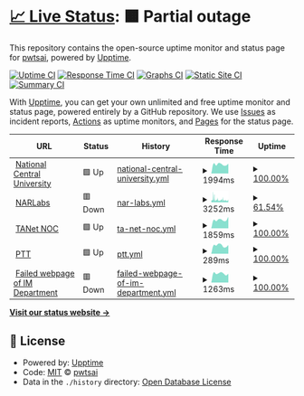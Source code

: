 # [📈 Live Status](https://pwtsai.github.io): <!--live status--> **🟧 Partial outage**

This repository contains the open-source uptime monitor and status page for [pwtsai](https://pwtsai.github.io/), powered by [Upptime](https://github.com/upptime/upptime).

[![Uptime CI](https://github.com/pwtsai/upptime/workflows/Uptime%20CI/badge.svg)](https://github.com/pwtsai/upptime/actions?query=workflow%3A%22Uptime+CI%22)
[![Response Time CI](https://github.com/pwtsai/upptime/workflows/Response%20Time%20CI/badge.svg)](https://github.com/pwtsai/upptime/actions?query=workflow%3A%22Response+Time+CI%22)
[![Graphs CI](https://github.com/pwtsai/upptime/workflows/Graphs%20CI/badge.svg)](https://github.com/pwtsai/upptime/actions?query=workflow%3A%22Graphs+CI%22)
[![Static Site CI](https://github.com/pwtsai/upptime/workflows/Static%20Site%20CI/badge.svg)](https://github.com/pwtsai/upptime/actions?query=workflow%3A%22Static+Site+CI%22)
[![Summary CI](https://github.com/pwtsai/upptime/workflows/Summary%20CI/badge.svg)](https://github.com/pwtsai/upptime/actions?query=workflow%3A%22Summary+CI%22)

With [Upptime](https://upptime.js.org), you can get your own unlimited and free uptime monitor and status page, powered entirely by a GitHub repository. We use [Issues](https://github.com/pwtsai/upptime/issues) as incident reports, [Actions](https://github.com/pwtsai/upptime/actions) as uptime monitors, and [Pages](https://pwtsai.github.io) for the status page.

<!--start: status pages-->
<!-- This summary is generated by Upptime (https://github.com/upptime/upptime) -->
<!-- Do not edit this manually, your changes will be overwritten -->
<!-- prettier-ignore -->
| URL | Status | History | Response Time | Uptime |
| --- | ------ | ------- | ------------- | ------ |
| <img alt="" src="https://favicons.githubusercontent.com/www.ncu.edu.tw" height="13"> [National Central University](https://www.ncu.edu.tw/tw/) | 🟩 Up | [national-central-university.yml](https://github.com/pwtsai/upptime/commits/HEAD/history/national-central-university.yml) | <details><summary><img alt="Response time graph" src="./graphs/national-central-university/response-time-week.png" height="20"> 1994ms</summary><br><a href="https://pwtsai.github.io/history/national-central-university"><img alt="Response time 2259" src="https://img.shields.io/endpoint?url=https%3A%2F%2Fraw.githubusercontent.com%2Fpwtsai%2Fupptime%2FHEAD%2Fapi%2Fnational-central-university%2Fresponse-time.json"></a><br><a href="https://pwtsai.github.io/history/national-central-university"><img alt="24-hour response time 2110" src="https://img.shields.io/endpoint?url=https%3A%2F%2Fraw.githubusercontent.com%2Fpwtsai%2Fupptime%2FHEAD%2Fapi%2Fnational-central-university%2Fresponse-time-day.json"></a><br><a href="https://pwtsai.github.io/history/national-central-university"><img alt="7-day response time 1994" src="https://img.shields.io/endpoint?url=https%3A%2F%2Fraw.githubusercontent.com%2Fpwtsai%2Fupptime%2FHEAD%2Fapi%2Fnational-central-university%2Fresponse-time-week.json"></a><br><a href="https://pwtsai.github.io/history/national-central-university"><img alt="30-day response time 2192" src="https://img.shields.io/endpoint?url=https%3A%2F%2Fraw.githubusercontent.com%2Fpwtsai%2Fupptime%2FHEAD%2Fapi%2Fnational-central-university%2Fresponse-time-month.json"></a><br><a href="https://pwtsai.github.io/history/national-central-university"><img alt="1-year response time 2259" src="https://img.shields.io/endpoint?url=https%3A%2F%2Fraw.githubusercontent.com%2Fpwtsai%2Fupptime%2FHEAD%2Fapi%2Fnational-central-university%2Fresponse-time-year.json"></a></details> | <details><summary><a href="https://pwtsai.github.io/history/national-central-university">100.00%</a></summary><a href="https://pwtsai.github.io/history/national-central-university"><img alt="All-time uptime 100.00%" src="https://img.shields.io/endpoint?url=https%3A%2F%2Fraw.githubusercontent.com%2Fpwtsai%2Fupptime%2FHEAD%2Fapi%2Fnational-central-university%2Fuptime.json"></a><br><a href="https://pwtsai.github.io/history/national-central-university"><img alt="24-hour uptime 100.00%" src="https://img.shields.io/endpoint?url=https%3A%2F%2Fraw.githubusercontent.com%2Fpwtsai%2Fupptime%2FHEAD%2Fapi%2Fnational-central-university%2Fuptime-day.json"></a><br><a href="https://pwtsai.github.io/history/national-central-university"><img alt="7-day uptime 100.00%" src="https://img.shields.io/endpoint?url=https%3A%2F%2Fraw.githubusercontent.com%2Fpwtsai%2Fupptime%2FHEAD%2Fapi%2Fnational-central-university%2Fuptime-week.json"></a><br><a href="https://pwtsai.github.io/history/national-central-university"><img alt="30-day uptime 100.00%" src="https://img.shields.io/endpoint?url=https%3A%2F%2Fraw.githubusercontent.com%2Fpwtsai%2Fupptime%2FHEAD%2Fapi%2Fnational-central-university%2Fuptime-month.json"></a><br><a href="https://pwtsai.github.io/history/national-central-university"><img alt="1-year uptime 100.00%" src="https://img.shields.io/endpoint?url=https%3A%2F%2Fraw.githubusercontent.com%2Fpwtsai%2Fupptime%2FHEAD%2Fapi%2Fnational-central-university%2Fuptime-year.json"></a></details>
| <img alt="" src="https://favicons.githubusercontent.com/www.narlabs.org.tw" height="13"> [NARLabs](https://www.narlabs.org.tw/) | 🟥 Down | [nar-labs.yml](https://github.com/pwtsai/upptime/commits/HEAD/history/nar-labs.yml) | <details><summary><img alt="Response time graph" src="./graphs/nar-labs/response-time-week.png" height="20"> 3252ms</summary><br><a href="https://pwtsai.github.io/history/nar-labs"><img alt="Response time 3484" src="https://img.shields.io/endpoint?url=https%3A%2F%2Fraw.githubusercontent.com%2Fpwtsai%2Fupptime%2FHEAD%2Fapi%2Fnar-labs%2Fresponse-time.json"></a><br><a href="https://pwtsai.github.io/history/nar-labs"><img alt="24-hour response time 2480" src="https://img.shields.io/endpoint?url=https%3A%2F%2Fraw.githubusercontent.com%2Fpwtsai%2Fupptime%2FHEAD%2Fapi%2Fnar-labs%2Fresponse-time-day.json"></a><br><a href="https://pwtsai.github.io/history/nar-labs"><img alt="7-day response time 3252" src="https://img.shields.io/endpoint?url=https%3A%2F%2Fraw.githubusercontent.com%2Fpwtsai%2Fupptime%2FHEAD%2Fapi%2Fnar-labs%2Fresponse-time-week.json"></a><br><a href="https://pwtsai.github.io/history/nar-labs"><img alt="30-day response time 3405" src="https://img.shields.io/endpoint?url=https%3A%2F%2Fraw.githubusercontent.com%2Fpwtsai%2Fupptime%2FHEAD%2Fapi%2Fnar-labs%2Fresponse-time-month.json"></a><br><a href="https://pwtsai.github.io/history/nar-labs"><img alt="1-year response time 3484" src="https://img.shields.io/endpoint?url=https%3A%2F%2Fraw.githubusercontent.com%2Fpwtsai%2Fupptime%2FHEAD%2Fapi%2Fnar-labs%2Fresponse-time-year.json"></a></details> | <details><summary><a href="https://pwtsai.github.io/history/nar-labs">61.54%</a></summary><a href="https://pwtsai.github.io/history/nar-labs"><img alt="All-time uptime 93.42%" src="https://img.shields.io/endpoint?url=https%3A%2F%2Fraw.githubusercontent.com%2Fpwtsai%2Fupptime%2FHEAD%2Fapi%2Fnar-labs%2Fuptime.json"></a><br><a href="https://pwtsai.github.io/history/nar-labs"><img alt="24-hour uptime 84.02%" src="https://img.shields.io/endpoint?url=https%3A%2F%2Fraw.githubusercontent.com%2Fpwtsai%2Fupptime%2FHEAD%2Fapi%2Fnar-labs%2Fuptime-day.json"></a><br><a href="https://pwtsai.github.io/history/nar-labs"><img alt="7-day uptime 61.54%" src="https://img.shields.io/endpoint?url=https%3A%2F%2Fraw.githubusercontent.com%2Fpwtsai%2Fupptime%2FHEAD%2Fapi%2Fnar-labs%2Fuptime-week.json"></a><br><a href="https://pwtsai.github.io/history/nar-labs"><img alt="30-day uptime 91.15%" src="https://img.shields.io/endpoint?url=https%3A%2F%2Fraw.githubusercontent.com%2Fpwtsai%2Fupptime%2FHEAD%2Fapi%2Fnar-labs%2Fuptime-month.json"></a><br><a href="https://pwtsai.github.io/history/nar-labs"><img alt="1-year uptime 93.42%" src="https://img.shields.io/endpoint?url=https%3A%2F%2Fraw.githubusercontent.com%2Fpwtsai%2Fupptime%2FHEAD%2Fapi%2Fnar-labs%2Fuptime-year.json"></a></details>
| <img alt="" src="https://favicons.githubusercontent.com/noc.tanet.edu.tw" height="13"> [TANet NOC](https://noc.tanet.edu.tw/) | 🟩 Up | [ta-net-noc.yml](https://github.com/pwtsai/upptime/commits/HEAD/history/ta-net-noc.yml) | <details><summary><img alt="Response time graph" src="./graphs/ta-net-noc/response-time-week.png" height="20"> 1859ms</summary><br><a href="https://pwtsai.github.io/history/ta-net-noc"><img alt="Response time 2438" src="https://img.shields.io/endpoint?url=https%3A%2F%2Fraw.githubusercontent.com%2Fpwtsai%2Fupptime%2FHEAD%2Fapi%2Fta-net-noc%2Fresponse-time.json"></a><br><a href="https://pwtsai.github.io/history/ta-net-noc"><img alt="24-hour response time 2475" src="https://img.shields.io/endpoint?url=https%3A%2F%2Fraw.githubusercontent.com%2Fpwtsai%2Fupptime%2FHEAD%2Fapi%2Fta-net-noc%2Fresponse-time-day.json"></a><br><a href="https://pwtsai.github.io/history/ta-net-noc"><img alt="7-day response time 1859" src="https://img.shields.io/endpoint?url=https%3A%2F%2Fraw.githubusercontent.com%2Fpwtsai%2Fupptime%2FHEAD%2Fapi%2Fta-net-noc%2Fresponse-time-week.json"></a><br><a href="https://pwtsai.github.io/history/ta-net-noc"><img alt="30-day response time 2236" src="https://img.shields.io/endpoint?url=https%3A%2F%2Fraw.githubusercontent.com%2Fpwtsai%2Fupptime%2FHEAD%2Fapi%2Fta-net-noc%2Fresponse-time-month.json"></a><br><a href="https://pwtsai.github.io/history/ta-net-noc"><img alt="1-year response time 2438" src="https://img.shields.io/endpoint?url=https%3A%2F%2Fraw.githubusercontent.com%2Fpwtsai%2Fupptime%2FHEAD%2Fapi%2Fta-net-noc%2Fresponse-time-year.json"></a></details> | <details><summary><a href="https://pwtsai.github.io/history/ta-net-noc">100.00%</a></summary><a href="https://pwtsai.github.io/history/ta-net-noc"><img alt="All-time uptime 98.99%" src="https://img.shields.io/endpoint?url=https%3A%2F%2Fraw.githubusercontent.com%2Fpwtsai%2Fupptime%2FHEAD%2Fapi%2Fta-net-noc%2Fuptime.json"></a><br><a href="https://pwtsai.github.io/history/ta-net-noc"><img alt="24-hour uptime 100.00%" src="https://img.shields.io/endpoint?url=https%3A%2F%2Fraw.githubusercontent.com%2Fpwtsai%2Fupptime%2FHEAD%2Fapi%2Fta-net-noc%2Fuptime-day.json"></a><br><a href="https://pwtsai.github.io/history/ta-net-noc"><img alt="7-day uptime 100.00%" src="https://img.shields.io/endpoint?url=https%3A%2F%2Fraw.githubusercontent.com%2Fpwtsai%2Fupptime%2FHEAD%2Fapi%2Fta-net-noc%2Fuptime-week.json"></a><br><a href="https://pwtsai.github.io/history/ta-net-noc"><img alt="30-day uptime 100.00%" src="https://img.shields.io/endpoint?url=https%3A%2F%2Fraw.githubusercontent.com%2Fpwtsai%2Fupptime%2FHEAD%2Fapi%2Fta-net-noc%2Fuptime-month.json"></a><br><a href="https://pwtsai.github.io/history/ta-net-noc"><img alt="1-year uptime 98.99%" src="https://img.shields.io/endpoint?url=https%3A%2F%2Fraw.githubusercontent.com%2Fpwtsai%2Fupptime%2FHEAD%2Fapi%2Fta-net-noc%2Fuptime-year.json"></a></details>
| <img alt="" src="https://favicons.githubusercontent.com/www.ptt.cc" height="13"> [PTT](https://www.ptt.cc/index.html) | 🟩 Up | [ptt.yml](https://github.com/pwtsai/upptime/commits/HEAD/history/ptt.yml) | <details><summary><img alt="Response time graph" src="./graphs/ptt/response-time-week.png" height="20"> 289ms</summary><br><a href="https://pwtsai.github.io/history/ptt"><img alt="Response time 304" src="https://img.shields.io/endpoint?url=https%3A%2F%2Fraw.githubusercontent.com%2Fpwtsai%2Fupptime%2FHEAD%2Fapi%2Fptt%2Fresponse-time.json"></a><br><a href="https://pwtsai.github.io/history/ptt"><img alt="24-hour response time 301" src="https://img.shields.io/endpoint?url=https%3A%2F%2Fraw.githubusercontent.com%2Fpwtsai%2Fupptime%2FHEAD%2Fapi%2Fptt%2Fresponse-time-day.json"></a><br><a href="https://pwtsai.github.io/history/ptt"><img alt="7-day response time 289" src="https://img.shields.io/endpoint?url=https%3A%2F%2Fraw.githubusercontent.com%2Fpwtsai%2Fupptime%2FHEAD%2Fapi%2Fptt%2Fresponse-time-week.json"></a><br><a href="https://pwtsai.github.io/history/ptt"><img alt="30-day response time 329" src="https://img.shields.io/endpoint?url=https%3A%2F%2Fraw.githubusercontent.com%2Fpwtsai%2Fupptime%2FHEAD%2Fapi%2Fptt%2Fresponse-time-month.json"></a><br><a href="https://pwtsai.github.io/history/ptt"><img alt="1-year response time 304" src="https://img.shields.io/endpoint?url=https%3A%2F%2Fraw.githubusercontent.com%2Fpwtsai%2Fupptime%2FHEAD%2Fapi%2Fptt%2Fresponse-time-year.json"></a></details> | <details><summary><a href="https://pwtsai.github.io/history/ptt">100.00%</a></summary><a href="https://pwtsai.github.io/history/ptt"><img alt="All-time uptime 99.06%" src="https://img.shields.io/endpoint?url=https%3A%2F%2Fraw.githubusercontent.com%2Fpwtsai%2Fupptime%2FHEAD%2Fapi%2Fptt%2Fuptime.json"></a><br><a href="https://pwtsai.github.io/history/ptt"><img alt="24-hour uptime 100.00%" src="https://img.shields.io/endpoint?url=https%3A%2F%2Fraw.githubusercontent.com%2Fpwtsai%2Fupptime%2FHEAD%2Fapi%2Fptt%2Fuptime-day.json"></a><br><a href="https://pwtsai.github.io/history/ptt"><img alt="7-day uptime 100.00%" src="https://img.shields.io/endpoint?url=https%3A%2F%2Fraw.githubusercontent.com%2Fpwtsai%2Fupptime%2FHEAD%2Fapi%2Fptt%2Fuptime-week.json"></a><br><a href="https://pwtsai.github.io/history/ptt"><img alt="30-day uptime 98.08%" src="https://img.shields.io/endpoint?url=https%3A%2F%2Fraw.githubusercontent.com%2Fpwtsai%2Fupptime%2FHEAD%2Fapi%2Fptt%2Fuptime-month.json"></a><br><a href="https://pwtsai.github.io/history/ptt"><img alt="1-year uptime 99.06%" src="https://img.shields.io/endpoint?url=https%3A%2F%2Fraw.githubusercontent.com%2Fpwtsai%2Fupptime%2FHEAD%2Fapi%2Fptt%2Fuptime-year.json"></a></details>
| <img alt="" src="https://favicons.githubusercontent.com/im.mgt.ncu.edu.tw" height="13"> [Failed webpage of IM Department](https://im.mgt.ncu.edu.tw/noexist.html) | 🟥 Down | [failed-webpage-of-im-department.yml](https://github.com/pwtsai/upptime/commits/HEAD/history/failed-webpage-of-im-department.yml) | <details><summary><img alt="Response time graph" src="./graphs/failed-webpage-of-im-department/response-time-week.png" height="20"> 1263ms</summary><br><a href="https://pwtsai.github.io/history/failed-webpage-of-im-department"><img alt="Response time 1418" src="https://img.shields.io/endpoint?url=https%3A%2F%2Fraw.githubusercontent.com%2Fpwtsai%2Fupptime%2FHEAD%2Fapi%2Ffailed-webpage-of-im-department%2Fresponse-time.json"></a><br><a href="https://pwtsai.github.io/history/failed-webpage-of-im-department"><img alt="24-hour response time 1218" src="https://img.shields.io/endpoint?url=https%3A%2F%2Fraw.githubusercontent.com%2Fpwtsai%2Fupptime%2FHEAD%2Fapi%2Ffailed-webpage-of-im-department%2Fresponse-time-day.json"></a><br><a href="https://pwtsai.github.io/history/failed-webpage-of-im-department"><img alt="7-day response time 1263" src="https://img.shields.io/endpoint?url=https%3A%2F%2Fraw.githubusercontent.com%2Fpwtsai%2Fupptime%2FHEAD%2Fapi%2Ffailed-webpage-of-im-department%2Fresponse-time-week.json"></a><br><a href="https://pwtsai.github.io/history/failed-webpage-of-im-department"><img alt="30-day response time 1414" src="https://img.shields.io/endpoint?url=https%3A%2F%2Fraw.githubusercontent.com%2Fpwtsai%2Fupptime%2FHEAD%2Fapi%2Ffailed-webpage-of-im-department%2Fresponse-time-month.json"></a><br><a href="https://pwtsai.github.io/history/failed-webpage-of-im-department"><img alt="1-year response time 1418" src="https://img.shields.io/endpoint?url=https%3A%2F%2Fraw.githubusercontent.com%2Fpwtsai%2Fupptime%2FHEAD%2Fapi%2Ffailed-webpage-of-im-department%2Fresponse-time-year.json"></a></details> | <details><summary><a href="https://pwtsai.github.io/history/failed-webpage-of-im-department">100.00%</a></summary><a href="https://pwtsai.github.io/history/failed-webpage-of-im-department"><img alt="All-time uptime 92.09%" src="https://img.shields.io/endpoint?url=https%3A%2F%2Fraw.githubusercontent.com%2Fpwtsai%2Fupptime%2FHEAD%2Fapi%2Ffailed-webpage-of-im-department%2Fuptime.json"></a><br><a href="https://pwtsai.github.io/history/failed-webpage-of-im-department"><img alt="24-hour uptime 100.00%" src="https://img.shields.io/endpoint?url=https%3A%2F%2Fraw.githubusercontent.com%2Fpwtsai%2Fupptime%2FHEAD%2Fapi%2Ffailed-webpage-of-im-department%2Fuptime-day.json"></a><br><a href="https://pwtsai.github.io/history/failed-webpage-of-im-department"><img alt="7-day uptime 100.00%" src="https://img.shields.io/endpoint?url=https%3A%2F%2Fraw.githubusercontent.com%2Fpwtsai%2Fupptime%2FHEAD%2Fapi%2Ffailed-webpage-of-im-department%2Fuptime-week.json"></a><br><a href="https://pwtsai.github.io/history/failed-webpage-of-im-department"><img alt="30-day uptime 100.00%" src="https://img.shields.io/endpoint?url=https%3A%2F%2Fraw.githubusercontent.com%2Fpwtsai%2Fupptime%2FHEAD%2Fapi%2Ffailed-webpage-of-im-department%2Fuptime-month.json"></a><br><a href="https://pwtsai.github.io/history/failed-webpage-of-im-department"><img alt="1-year uptime 92.09%" src="https://img.shields.io/endpoint?url=https%3A%2F%2Fraw.githubusercontent.com%2Fpwtsai%2Fupptime%2FHEAD%2Fapi%2Ffailed-webpage-of-im-department%2Fuptime-year.json"></a></details>

<!--end: status pages-->

[**Visit our status website →**](https://pwtsai.github.io)

## 📄 License

- Powered by: [Upptime](https://github.com/upptime/upptime)
- Code: [MIT](./LICENSE) © [pwtsai](https://pwtsai.github.io/)
- Data in the `./history` directory: [Open Database License](https://opendatacommons.org/licenses/odbl/1-0/)
